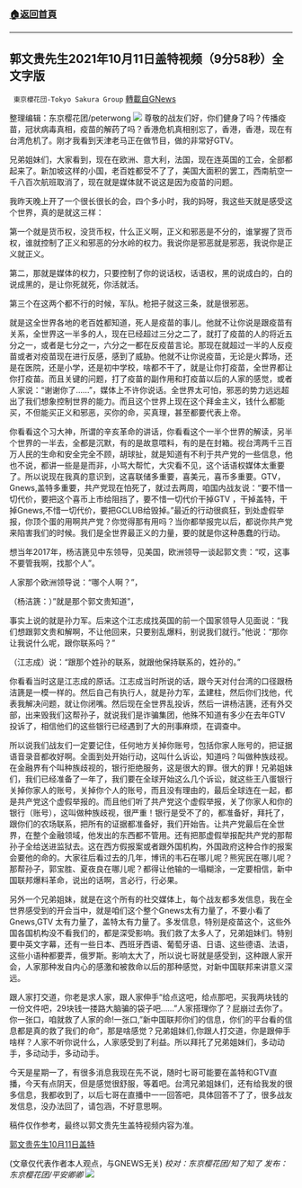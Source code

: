 ###  [:house:返回首頁](https://github.com/ourhimalayas/txt)
---


## 郭文贵先生2021年10月11日盖特视频（9分58秒）全文字版
` 東京櫻花団-Tokyo Sakura Group` [轉載自GNews](https://gnews.org/zh-hans/1588667/)

整理编辑：东京樱花团/peterwong
![](https://assets.gnews.org/wp-content/uploads/2021/10/image-213.png)
尊敬的战友们好，你们健身了吗？传播疫苗，冠状病毒真相，疫苗的解药了吗？香港危机真相别忘了，香港，香港，现在有台湾危机了。刚才我看到天津老马正在做节目，做的非常好GTV。

兄弟姐妹们，大家看到，现在在欧洲、意大利，法国，现在连英国的工会，全部都起来了。新加坡这样的小国，老百姓都受不了了，美国大面积的罢工，西南航空一千八百次航班取消了，现在就是媒体就不说这是因为疫苗的问题。

我昨天晚上开了一个很长很长的会，四个多小时，我的妈呀，我这些天就是感受这个世界，真的是就这三样：

第一个就是货币权，没货币权，什么正义啊，正义和邪恶是不分的，谁掌握了货币权，谁就控制了正义和邪恶的分水岭的权力。我说你是邪恶就是邪恶，我说你是正义就正义。

第二，那就是媒体的权力，只要控制了你的说话权，话语权，黑的说成白的，白的说成黑的，是让你死就死，你活就活。

第三个在这两个都不行的时候，军队。枪把子就这三条，就是很邪恶。

就是这全世界各地的老百姓都知道，死人是疫苗的事儿。他就不让你说是跟疫苗有关系，全世界这一半多的人，现在已经超过三分之二了，就打了疫苗的人的将近五分之一，或者是七分之一，六分之一都在反疫苗言论。那现在就超过一半的人反疫苗或者对疫苗现在进行反感，感到了威胁。他就不让你说疫苗，无论是火葬场，还是在医院，还是小学，还是初中学校，啥都不干了，就是让你打疫苗，全世界都让你打疫苗。而且关键的问题，打了疫苗的副作用和打疫苗以后的人家的感觉，或者人家说：“谢谢你了……”，媒体上不许你说话。全世界太可怕，邪恶的势力远远超出了我们想象控制世界的能力。而且这个世界上现在这个拜金主义，钱什么都能买，不但能买正义和邪恶，买你的命，买真理，甚至都要代表上帝。

你看看这个习大神，所谓的辛亥革命的讲话，你看看这个一半个世界的解读，另半个世界的一半去，全都是沉默，有的是故意喂料，有的是在封箱。视台湾两千三百万人民的生命和安全完全不顾，胡球扯，就是知道有不利于共产党的一些信息，他也不说，都讲一些是是而非，小骂大帮忙，大灾看不见，这个话语权媒体太重要了。所以说现在我真的意识到，这喜联储多重要，喜美元，喜币多重要。GTV，Gnews,盖特多重要，共产党现在怕死了，就过去两周，咱国内战友说：“要不惜一切代价，要把这个喜币上市给阻挡了，要不惜一切代价干掉GTV ，干掉盖特，干掉Gnews,不惜一切代价，要把GCLUB给毁掉。”最近的行动很疯狂，到处虚假举报，你顶个蛋的用啊共产党？你觉得那有用吗？当你都举报完以后，都说你共产党来陷害我们的时候。我们是全世界最正义的力量，要的就是你这种愚蠢的行动。

想当年2017年，杨洁篪见中东领导，见美国，欧洲领导一谈起郭文贵：“哎，这事不要管我啊，找那个人”。

人家那个欧洲领导说：“哪个人啊？”，

（杨洁篪：）”就是那个郭文贵知道”，

事实上说的就是孙力军。后来这个江志成找英国的前一个国家领导人见面说：“我们想跟郭文贵和解啊，不让他回来，只要别乱爆料，别说我们就行。”他说：“那你让我说什么呢，跟你联系吗？”

（江志成）说：“跟那个姓孙的联系，就跟他保持联系的，姓孙的。”

你看看当时这是江志成的原话。江志成当时所说的话，跟今天对付台湾的口径跟杨洁篪是一模一样的。然后自己有执行人，就是孙力军，孟建柱，然后你们找他，代表我解决问题，就让你闭嘴。然后现在全世界乱投诉，然后一讲杨洁篪，还有外交部，出来毁我们这帮孙子，就说我们是诈骗集团，他殊不知道有多少在去年GTV投诉了，相信他们的这些银行已经遇到了大的刑事麻烦，在调查中。

所以说我们战友们一定要记住，任何地方关掉你账号，包括你家人账号的，把证据语音录音都收好啊。全面到处开始行动，这叫什么诉讼，知道吗？叫做种族歧视。在金融界有个叫种族歧视的，银行拒绝服务，这是很大的罪。很大的罪！兄弟姐妹们，我们已经准备了一年了，我们要在全球开始这么几个诉讼，就这些王八蛋银行关掉你家人的账号，关掉你个人的账号，而且没有理由的，最后全球连在一起，都是共产党这个虚假举报的。而且他们听了共产党这个虚假举报，关了你家人和你的银行（账号），这叫做种族歧视，很严重！银行是受不了的，都准备好，拜托了，跟你们的农场联系，把所有的证据都准备好，我们开始告。让共产党最后在全世界，在整个金融领域，他发出的东西都不管用。还有把那虚假举报配共产党的那帮孙子全给送进监狱去。这在西方假报案或者跟外国机构，外国政府这种合作的报案会要他的命的。大家往后看过去的几年，博讯的韦石在哪儿呢？熊宪民在哪儿呢？那帮孙子，郭宝胜、夏夜良在哪儿呢？都得让他输的一塌糊涂，一定要相信，新中国联邦爆料革命，说出的话啊，言必行，行必果。

另外一个兄弟姐妹，就是在这个所有的社交媒体上，每个战友都多发信息，我在全世界感受到的开会当中，就是咱们这个整个Gnews太有力量了，不要小看了Gnews,GTV 太有力量了，盖特太有力量了。多发信息，特别是疫苗这个，这些外国各国机构没不看我们的，都是深受影响。我们救了太多人了，兄弟姐妹们。特别要中英文字幕，还有一些日本、西班牙西语、葡萄牙语、日语、这些德语、法语，这些小语种都要弄，俄罗斯。影响太大了，所以说七哥就是感受到，这种跟人家开会，人家那种发自内心的感激和被救命以后的那种感觉，对新中国联邦来讲意义深远。

跟人家打交道，你老是求人家，跟人家伸手“给点这吧，给点那吧，买我两块钱的一份文件吧，29块钱一搂路大脑骗的袋子吧……”人家搭理你了？屁崩过去你了。你一张口，咱就救了人家的命!一张口,”新中国联邦你们的信息，你们的平台看的信息都是真的救了我们的命”，那是啥感觉？兄弟姐妹们,你跟人打交道，你是跟伸手啥样？人家不听你说什么，人家感受到了利益。所以拜托了兄弟姐妹们，多动动手，多动动手，多动动手。

今天是星期一了，有很多消息我现在先不说，随时七哥可能要在盖特和GTV直播，今天有点阴天，但是感觉很舒服，等着吧。台湾兄弟姐妹们，还有给我发的很多信息，我都收到了，以后七哥在直播中一一回答吧，具体回答不了了，很多战友发信息，没办法回了，请包涵，不好意思啊。

稿件仅作参考，最终以郭文贵先生盖特视频内容为准。

[郭文贵先生10月11日盖特](https://gettr.com/post/pdttfc3253)

(文章仅代表作者本人观点，与GNEWS无关)
*校对：东京樱花团/知了知了
发布：东京樱花团/平安卿卿*
![](https://assets.gnews.org/wp-content/uploads/2021/10/image0-1-18-1.png)
